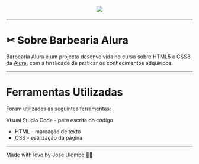 

<h1 align="center">
    <img src="https://ik.imagekit.io/jlzh3neixu/barbearia_tRu7SCLIQ.png">
</h1>

---

# ✂ Sobre Barbearia Alura

Barbearia Alura é um projecto desenvolvida no curso sobre HTML5 e CSS3 da [Alura](https://www.alura.com.br/), com a finalidade de praticar os conhecimentos adquiridos. 

---

# Ferramentas Utilizadas

Foram utilizadas as seguintes ferramentas:

Visual Studio Code - para escrita do código
- HTML - marcação de texto
- CSS - estilização da página
---

Made with love by Jose Ulombe 💜🚀
